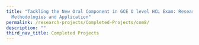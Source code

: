 ```yaml
---
title: "Tackling the New Oral Component in GCE O level HCL Exam: Research on
  Methodologies and Application"
permalink: /research-projects/Completed-Projects/com8/
description: ""
third_nav_title: Completed Projects
---
```

